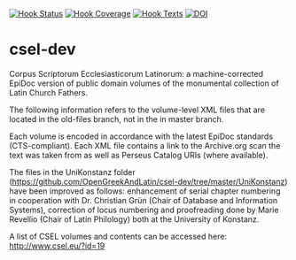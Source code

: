[![Hook Status](http://ci.perseids.org/api/rest/v1.0/code/OpenGreekAndLatin/csel-dev/status.svg?branch=refs%2Fheads%2Fmaster)](http://ci.perseids.org/repo/OpenGreekAndLatin/csel-dev)
[![Hook Coverage](http://ci.perseids.org/api/rest/v1.0/code/OpenGreekAndLatin/csel-dev/coverage.svg?branch=refs%2Fheads%2Fmaster)](http://ci.perseids.org/repo/OpenGreekAndLatin/csel-dev)
[![Hook Texts](http://ci.perseids.org/api/rest/v1.0/code/OpenGreekAndLatin/csel-dev/cts.svg?branch=refs%2Fheads%2Fmaster)](http://ci.perseids.org/repo/OpenGreekAndLatin/csel-dev)
[![DOI](https://zenodo.org/badge/20778/OpenGreekAndLatin/csel-dev.svg)](https://zenodo.org/badge/latestdoi/20778/OpenGreekAndLatin/csel-dev)

csel-dev
========

Corpus Scriptorum Ecclesiasticorum Latinorum: a machine-corrected EpiDoc version of public domain volumes of the monumental collection of Latin Church Fathers. 

The following information refers to the volume-level XML files that are located in the old-files branch, not in the in master branch.

Each volume is encoded in accordance with the latest EpiDoc standards (CTS-compliant). Each XML file contains a link to the Archive.org scan the text was taken from as well as Perseus Catalog URIs (where available). 

The files in the UniKonstanz folder (https://github.com/OpenGreekAndLatin/csel-dev/tree/master/UniKonstanz) have been improved as follows: enhancement of serial chapter numbering in cooperation with Dr. Christian Grün (Chair of Database and Information Systems), correction of locus numbering and proofreading done by Marie Revellio (Chair of Latin Philology) both at the University of Konstanz.

A list of CSEL volumes and contents can be accessed here: http://www.csel.eu/?id=19
